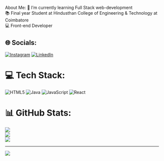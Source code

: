  About Me:
🌱 I’m currently learning Full Stack web-development<br>📚 Final year Student at Hindusthan College of Engineering & Technology at Coimbatore<br>💻 Front-end Developer


## 🌐 Socials:
[![Instagram](https://img.shields.io/badge/Instagram-%23E4405F.svg?logo=Instagram&logoColor=white)](https://instagram.com/kishore1103_) [![LinkedIn](https://img.shields.io/badge/LinkedIn-%230077B5.svg?logo=linkedin&logoColor=white)](https://linkedin.com/in/https://www.linkedin.com/in/kishore-s-55bb2b249?utm_source=share&utm_campaign=share_via&utm_content=profile&utm_medium=android_app) 

# 💻 Tech Stack:
![HTML5](https://img.shields.io/badge/html5-%23E34F26.svg?style=for-the-badge&logo=html5&logoColor=white) ![Java](https://img.shields.io/badge/java-%23ED8B00.svg?style=for-the-badge&logo=openjdk&logoColor=white) ![JavaScript](https://img.shields.io/badge/javascript-%23323330.svg?style=for-the-badge&logo=javascript&logoColor=%23F7DF1E) ![React](https://img.shields.io/badge/react-%2320232a.svg?style=for-the-badge&logo=react&logoColor=%2361DAFB)
# 📊 GitHub Stats:
![](https://github-readme-stats.vercel.app/api?username=kishore720721110015&theme=dark&hide_border=false&include_all_commits=false&count_private=false)<br/>
![](https://github-readme-streak-stats.herokuapp.com/?user=kishore720721110015&theme=dark&hide_border=false)<br/>
![](https://github-readme-stats.vercel.app/api/top-langs/?username=kishore720721110015&theme=dark&hide_border=false&include_all_commits=false&count_private=false&layout=compact)

---
[![](https://visitcount.itsvg.in/api?id=kishore720721110015&icon=0&color=0)](https://visitcount.itsvg.in)

<!-- Proudly created with GPRM ( https://gprm.itsvg.in ) -->
